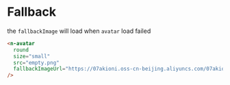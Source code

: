 # Fallback

the `fallbackImage` will load when `avatar` load failed

```html
<n-avatar
  round
  size="small"
  src="empty.png"
  fallbackImageUrl="https://07akioni.oss-cn-beijing.aliyuncs.com/07akioni.jpeg"
/>
```
